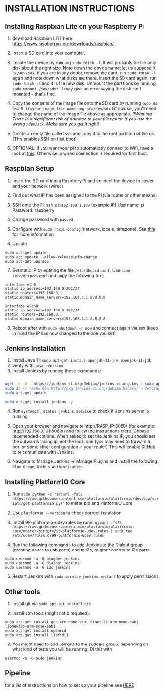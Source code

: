 # INSTALLATION INSTRUCTIONS

## Installing Raspbian Lite on your Raspberry Pi

1. download Raspbian LITE here: https://www.raspberrypi.org/downloads/raspbian/
2. Insert a SD card into your computer.
3. Locate the device by running `sudo fdisk -l`. It will probably be the only disk about the right size. Note down the device name; let us suppose it is `/dev/sdx`. If you are in any doubt, remove the card, run `sudo fdisk -l` again and note down what disks are there. Insert the SD card again, run `sudo fdisk -l` and it is the new disk.
Unmount the partitions by running `sudo umount /dev/sdx*`. It may give an error saying the disk isn't mounted - that's fine.

5. Copy the contents of the image file onto the SD card by running `sudo dd bs=1M if=your_image_file_name.img of=/dev/sdx`
Of course, you'll need to change the name of the image file above as appropriate.
*!!Warning There is a significant risk of damage to your filesystem if you use the wrong `/dev/sdx`. Make sure you get it right!*

6. Create an emty file called `ssh` and copy it to the root partition of the os (This enables SSH on first boot)

7. OPTIONAL: if you want your pi to automaticaly connect to Wifi, have a look at [this](https://www.techcoil.com/blog/how-to-setup-raspbian-stretch-lite-with-remote-configuration-over-wifi-on-first-boot/). Otherwise, a wired connection is required for first boot.

## Raspbian Setup

1. Insert the SD card into a Raspbery Pi and connect the device to power and your network (wired)
2. Find out what IP has been assigned to the Pi (via router or other means)
3. SSH onto the Pi:
  `ssh pi@192.168.1.109`  (example IP)
  Username: pi
  Password: raspberry

4. Change password with `passwd`
5. Configure with `sudo raspi-config` (network, locale, timezone). See [this](https://www.techcoil.com/blog/set-of-configurations-to-perform-on-the-first-run-of-your-raspbian-stretch-lite/)
 for more information

6. Update
```
sudo apt-get update
sudo apt update --allow-releaseinfo-change
sudo apt-get upgrade
```
7. Set static IP by edtiting the file `/etc/dhcpcd.conf`.  Use `nano /etc/dhcpcd.conf` and copy the following text:

```
interface eth0
static ip_address=192.168.0.201/24
static routers=192.168.0.1
static domain_name_servers=192.168.0.1 8.8.8.8

interface wlan0
static ip_address=192.168.0.202/24
static routers=192.168.0.1
static domain_name_servers=192.168.0.1 8.8.8.8
```
8. Reboot after with `sudo shutdown -r now` and connect again via ssh (keep in mind the IP has now changed to the one you set)

## Jenkins Installation

1. install Java 11: `sudo apt-get install openjdk-11-jre openjdk-11-jdk`
2. verify with `java -version`
3. Install Jeninks by running these commands:
```bash

wget -q -O - https://jenkins-ci.org/debian/jenkins-ci.org.key | sudo apt-key add -
sudo sh -c 'echo deb http://pkg.jenkins-ci.org/debian binary/ > /etc/apt/sources.list.d/jenkins.list'
sudo apt-get update

sudo apt-get install jenkins -y
```

4. Run `systemctl status jenkins.service` to check if Jenkins server is running

5. Open your browser and navigate to  http://RASP_IP:8080/ (for example: http://192.168.0.101:8080/) and follow the instructions there. Choose recomended options.
When asked to set the Jenkins IP, you should set the outwards facing ip, not the local one (you may need to forward a port or some other configuration in your router)
This will enable GitHub to to comunicate with Jenkins.

6. Navigate to Manage Jenkins -> Manage Plugins and install the following: `Blue Ocean`, `GitHub Authentication`.

## Installing PlatformIO Core

1. Run `sudo python -c "$(curl -fsSL https://raw.githubusercontent.com/platformio/platformio/develop/scripts/get-platformio.py)"` to install pip and PlatformIO Core
2. Use `platformio --version` to check correct instalation

3. Install 99-platformio-udev.rules by running `curl -fsSL https://raw.githubusercontent.com/platformio/platformio-core/master/scripts/99-platformio-udev.rules | sudo tee /etc/udev/rules.d/99-platformio-udev.rules`

4. Run the following commands to add Jenkins to the Dialout group (granting acces to usb ports) and to i2c, to grant access to i2c ports
```
sudo usermod -a -G plugdev jenkins
sudo usermod -a -G dialout jenkins
sudo usermod -a -G i2c jenkins
```
5. Restart Jenkins with `sudo service jenkins restart` to apply permissions

## Other tools

1. Install git via `sudo apt-get install git`

2. Install stm tools (might not b required):
```
sudo apt-get install gcc-arm-none-eabi binutils-arm-none-eabi libnewlib-arm-none-eabi
sudo apt-get install openocd
sudo apt-get install libftdi1
```

3. You might need to add Jenkins to the sudoers group, depending on what kind of tests you will be running. Di this with
```
usermod -a -G sudo jenkins
```

## Pipeline

for a list of instructions on how to set up your pipeline see [HERE](Jenkins_pipeline_instructions.md)
